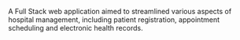 A Full Stack web application aimed to streamlined various aspects of hospital management, including patient registration, appointment scheduling and electronic health records.
